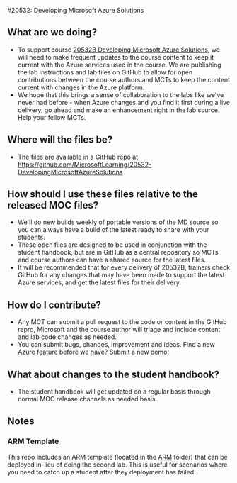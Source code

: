 #20532: Developing Microsoft Azure Solutions

## What are we doing?
* To support course [20532B Developing Microsoft Azure Solutions](https://www.microsoft.com/learning/en-us/course.aspx?ID=20532B), we will need to make frequent updates to the course content to keep it current with the Azure services used in the course.  We are publishing the lab instructions and lab files on GitHub to allow for open contributions between the course authors and MCTs to keep the content current with changes in the Azure platform.
* We hope that this brings a sense of collaboration to the labs like we've never had before - when Azure changes and you find it first during a live delivery, go ahead and make an enhancement right in the lab source.  Help your fellow MCTs.

## Where will the files be?
* The files are available in a GitHub repo at https://github.com/MicrosoftLearning/20532-DevelopingMicrosoftAzureSolutions

## How should I use these files relative to the released MOC files?
* We'll do new builds weekly of portable versions of the MD source so you can always have a build of the latest ready to share with your students.
* These open files are designed to be used in conjunction with the student handbook, but are in GitHub as a central repository so MCTs and course authors can have a shared source for the latest files.
* It will be recommended that for every delivery of 20532B, trainers check GitHub for any changes that may have been made to support the latest Azure services, and get the latest files for their delivery.

## How do I contribute?
* Any MCT can submit a pull request to the code or content in the GitHub repro, Microsoft and the course author will triage and include content and lab code changes as needed.
* You can submit bugs, changes, improvement and ideas.  Find a new Azure feature before we have?  Submit a new demo!

## What about changes to the student handbook?
* The student handbook will get updated on a regular basis through normal MOC release channels as needed basis.  

## Notes

### ARM Template
This repo includes an ARM template (located in the [ARM](/ARM) folder) that can be deployed in-lieu of doing the second lab. This is useful for scenarios where you need to catch up a student after they deployment has failed.
